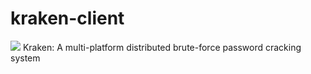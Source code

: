 # kraken-client
<img src="https://github.com/arcaneiceman/kraken-client/blob/master/src/assets/kraken-logo.png" />
Kraken: A multi-platform distributed brute-force password cracking system

